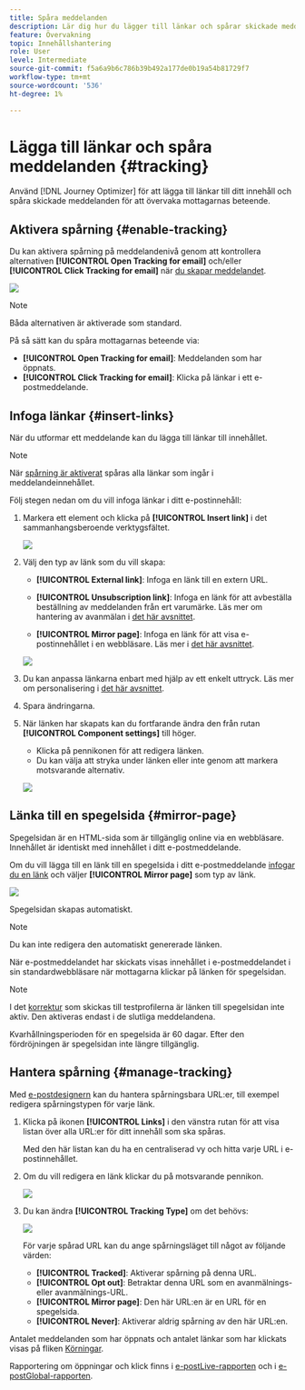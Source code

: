 ```yaml
---
title: Spåra meddelanden
description: Lär dig hur du lägger till länkar och spårar skickade meddelanden
feature: Övervakning
topic: Innehållshantering
role: User
level: Intermediate
source-git-commit: f5a6a9b6c786b39b492a177de0b19a54b81729f7
workflow-type: tm+mt
source-wordcount: '536'
ht-degree: 1%

---
```


# Lägga till länkar och spåra meddelanden {#tracking}

Använd [!DNL Journey Optimizer] för att lägga till länkar till ditt innehåll och spåra skickade meddelanden för att övervaka mottagarnas beteende.

## Aktivera spårning {#enable-tracking}

Du kan aktivera spårning på meddelandenivå genom att kontrollera alternativen **[!UICONTROL Open Tracking for email]** och/eller **[!UICONTROL Click Tracking for email]** när [du skapar meddelandet](create-message.md).

![](assets/message-tracking.png)

>[!NOTE]
>
>Båda alternativen är aktiverade som standard.

På så sätt kan du spåra mottagarnas beteende via:
* **[!UICONTROL Open Tracking for email]**: Meddelanden som har öppnats.
* **[!UICONTROL Click Tracking for email]**: Klicka på länkar i ett e-postmeddelande.

## Infoga länkar {#insert-links}

När du utformar ett meddelande kan du lägga till länkar till innehållet.

>[!NOTE]
>
>När [spårning är aktiverat](#enable-tracking) spåras alla länkar som ingår i meddelandeinnehållet.

Följ stegen nedan om du vill infoga länkar i ditt e-postinnehåll:

1. Markera ett element och klicka på **[!UICONTROL Insert link]** i det sammanhangsberoende verktygsfältet.

   ![](assets/message-tracking-insert-link.png)

1. Välj den typ av länk som du vill skapa:

   * **[!UICONTROL External link]**: Infoga en länk till en extern URL.

   * **[!UICONTROL Unsubscription link]**: Infoga en länk för att avbeställa beställning av meddelanden från ert varumärke. Läs mer om hantering av avanmälan i [det här avsnittet](consent.md#opt-out-management).

   * **[!UICONTROL Mirror page]**: Infoga en länk för att visa e-postinnehållet i en webbläsare. Läs mer i [det här avsnittet](#mirror-page).

   ![](assets/message-tracking-links.png)

1. Du kan anpassa länkarna enbart med hjälp av ett enkelt uttryck. Läs mer om personalisering i [det här avsnittet](personalization/personalization-syntax.md).

1. Spara ändringarna.

1. När länken har skapats kan du fortfarande ändra den från rutan **[!UICONTROL Component settings]** till höger.

   * Klicka på pennikonen för att redigera länken.
   * Du kan välja att stryka under länken eller inte genom att markera motsvarande alternativ.

   ![](assets/message-tracking-link-settings.png)

## Länka till en spegelsida {#mirror-page}

Spegelsidan är en HTML-sida som är tillgänglig online via en webbläsare. Innehållet är identiskt med innehållet i ditt e-postmeddelande.

Om du vill lägga till en länk till en spegelsida i ditt e-postmeddelande [infogar du en länk](#insert-links) och väljer **[!UICONTROL Mirror page]** som typ av länk.

![](assets/message-tracking-mirror-page.png)

Spegelsidan skapas automatiskt.

>[!NOTE]
>
>Du kan inte redigera den automatiskt genererade länken.

När e-postmeddelandet har skickats visas innehållet i e-postmeddelandet i sin standardwebbläsare när mottagarna klickar på länken för spegelsidan.

>[!NOTE]
>
>I det [korrektur](preview.md#send-proofs) som skickas till testprofilerna är länken till spegelsidan inte aktiv. Den aktiveras endast i de slutliga meddelandena.

Kvarhållningsperioden för en spegelsida är 60 dagar. Efter den fördröjningen är spegelsidan inte längre tillgänglig.

## Hantera spårning {#manage-tracking}

Med [e-postdesignern](create-email-content.md) kan du hantera spårningsbara URL:er, till exempel redigera spårningstypen för varje länk.

1. Klicka på ikonen **[!UICONTROL Links]** i den vänstra rutan för att visa listan över alla URL:er för ditt innehåll som ska spåras.

   Med den här listan kan du ha en centraliserad vy och hitta varje URL i e-postinnehållet.

1. Om du vill redigera en länk klickar du på motsvarande pennikon.

   ![](assets/message-tracking-edit-links.png)

1. Du kan ändra **[!UICONTROL Tracking Type]** om det behövs:


   ![](assets/message-tracking-edit-a-link.png)

   För varje spårad URL kan du ange spårningsläget till något av följande värden:

   * **[!UICONTROL Tracked]**: Aktiverar spårning på denna URL.
   * **[!UICONTROL Opt out]**: Betraktar denna URL som en avanmälnings- eller avanmälnings-URL.
   * **[!UICONTROL Mirror page]**: Den här URL:en är en URL för en spegelsida.
   * **[!UICONTROL Never]**: Aktiverar aldrig spårning av den här URL:en.  <!--This information is saved: if the URL appears again in a future message, its tracking is automatically deactivated.-->

Antalet meddelanden som har öppnats och antalet länkar som har klickats visas på fliken [Körningar](message-monitoring.md).

Rapportering om öppningar och klick finns i [e-postLive-rapporten](reports/email-live-report.md) och i [e-postGlobal-rapporten](reports/email-global-report.md).


